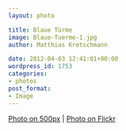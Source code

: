 ```yaml
---
layout: photo

title: Blaue Türme
image: Blaue-Tuerme-1.jpg
author: Matthias Kretschmann

date: 2012-04-03 12:41:01+00:00
wordpress_id: 1753
categories:
- photos
post_format:
- Image
---
```


[Photo on 500px](http://500px.com/photo/6350862) | [Photo on Flickr](http://www.flickr.com/photos/krema/6904523272/in/photostream)

